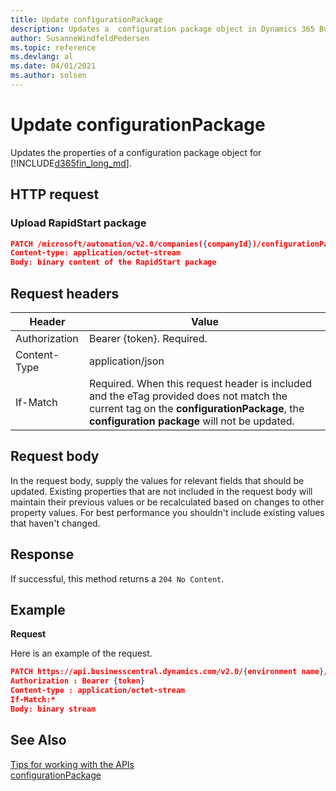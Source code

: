 ```yaml
---
title: Update configurationPackage
description: Updates a  configuration package object in Dynamics 365 Business Central.
author: SusanneWindfeldPedersen
ms.topic: reference
ms.devlang: al
ms.date: 04/01/2021
ms.author: solsen
---
```


<!-- NOTE: This article is an auto-generated stub from the metadata file. -->
<!-- The sections marked with an EDIT_IS_REQUIRED require manual editing. -->
# Update configurationPackage

Updates the properties of a configuration package object for [!INCLUDE[d365fin_long_md](../../includes/d365fin_long_md.md)].

## HTTP request

### Upload RapidStart package

```json
PATCH /microsoft/automation/v2.0/companies({companyId})/configurationPackages({packageId})/file('{packageCode}')/content
Content-type: application/octet-stream
Body: binary content of the RapidStart package
```

## Request headers

|Header|Value|
|------|-----|
|Authorization  |Bearer {token}. Required. |
|Content-Type  |application/json|
|If-Match      |Required. When this request header is included and the eTag provided does not match the current tag on the **configurationPackage**, the **configuration package** will not be updated. |

## Request body

In the request body, supply the values for relevant fields that should be updated. Existing properties that are not included in the request body will maintain their previous values or be recalculated based on changes to other property values. For best performance you shouldn't include existing values that haven't changed.

## Response

If successful, this method returns a ```204 No Content```.

## Example

**Request**

Here is an example of the request.
```json
PATCH https://api.businesscentral.dynamics.com/v2.0/{environment name}/api/microsoft/automation/v2.0/companies({companyId})/configurationPackages({packageId})/file('{packageCode}')/content
Authorization : Bearer {token}
Content-type : application/octet-stream
If-Match:*
Body: binary stream
```
<!--
**Response**
Here is an example of the response.

<!-- START>EDIT_IS_REQUIRED. Fill in values for properties
```json
HTTP/1.1 200 OK
Content-type: application/json
{
    "id" : ,
    "code" : ,
    "packageName" : ,
    "languageId" : ,
    "productVersion" : ,
    "processingOrder" : ,
    "excludeConfigurationTables" : ,
    "numberOfTables" : ,
    "numberOfRecords" : ,
    "numberOfErrors" : ,
    "importStatus" : ,
    "importError" : ,
    "applyStatus" : ,
    "applyError" :
}
```
<!-- END>EDIT_IS_REQUIRED-->
## See Also

[Tips for working with the APIs](../../developer/devenv-connect-apps-tips.md)  
[configurationPackage](../resources/dynamics_configurationPackage.md)